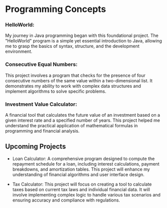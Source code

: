 # Programming Concepts
### HelloWorld:
My journey in Java programming began with this foundational project. The "HelloWorld" program is a simple yet essential introduction to Java, allowing me to grasp the basics of syntax, structure, and the development environment.

### Consecutive Equal Numbers:
This project involves a program that checks for the presence of four consecutive numbers of the same value within a two-dimensional list. It demonstrates my ability to work with complex data structures and implement algorithms to solve specific problems.

### Investment Value Calculator:
A financial tool that calculates the future value of an investment based on a given interest rate and a specified number of years. This project helped me understand the practical application of mathematical formulas in programming and financial analysis.

## Upcoming Projects
* Loan Calculator:
A comprehensive program designed to compute the repayment schedule for a loan, including interest calculations, payment breakdowns, and amortization tables. This project will enhance my understanding of financial algorithms and user interface design.

* Tax Calculator:
This project will focus on creating a tool to calculate taxes based on current tax laws and individual financial data. It will involve implementing complex logic to handle various tax scenarios and ensuring accuracy and compliance with regulations.
